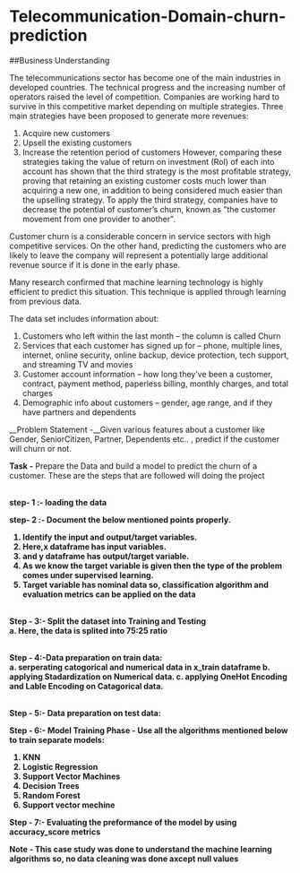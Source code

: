 # Telecommunication-Domain-churn-prediction
##Business Understanding

The telecommunications sector has become one of the main industries in developed countries. The technical progress and the increasing number of operators raised the level of competition. Companies are working hard to survive in this competitive market depending on multiple strategies. Three main strategies have been proposed to generate more revenues: 
1. Acquire new customers 
2. Upsell the existing customers
3. Increase the retention period of customers 
However, comparing these strategies taking the value of return on investment (RoI) of each into account has shown that the third strategy is the most profitable strategy, proving that retaining an existing customer costs much lower than acquiring a new one, in addition to being considered much easier than the upselling strategy. To apply the third strategy, companies have to decrease the potential of customer’s churn, known as "the customer movement from one provider to another".

Customer churn is a considerable concern in service sectors with high competitive services. On the other hand, predicting the customers who are likely to leave the company will represent a potentially large additional revenue source if it is done in the early phase.

Many research confirmed that machine learning technology is highly efficient to predict this situation. This technique is applied through learning from previous data.


The data set includes information about:

1. Customers who left within the last month – the column is called Churn
2. Services that each customer has signed up for – phone, multiple lines, internet, online security, online backup, device protection, tech support, and streaming TV and movies
3. Customer account information – how long they’ve been a customer, contract, payment method, paperless billing, monthly charges, and total charges
4. Demographic info about customers – gender, age range, and if they have partners and dependents

__Problem Statement -__Given various features about a customer like Gender, SeniorCitizen, Partner, Dependents etc.. , predict if the customer will churn or not.

__Task -__ Prepare the Data and build a model to predict the churn of a customer.
These are the steps that are followed will doing the project

<br><b>step- 1 :-<b/> loading the data<br/>
  
__step- 2 :-__ Document the below mentioned points properly.
1. Identify the input and output/target variables.
2. Here,x dataframe has input variables.
3. and y dataframe has output/target variable.
4. As we know the target variable is given then the type of the problem comes under __supervised learning.__
5. Target variable has __nominal data__ so, __classification algorithm__ and __evaluation metrics__ can be applied on the data

<br>__Step - 3:-__ Split the dataset into Training and Testing<br/>
a. Here, the data is splited into 75:25 ratio
  
<br><b>Step - 4:-</b>Data preparation on train data:<br/>
a. serperating catogorical and numerical data in x_train dataframe
b. applying __Stadardization__ on Numerical data.
c. applying __OneHot Encoding and Lable Encoding__ on Catagorical data.
  
<br>__Step - 5__:- Data preparation on test data:<br/>
  
__Step - 6:-__ Model Training Phase - Use all the algorithms mentioned below to train separate models:
1. KNN
2. Logistic Regression
3. Support Vector Machines
4. Decision Trees
5. Random Forest
6. Support vector mechine
  
__Step - 7:-__ Evaluating the preformance of the model by using accuracy_score metrics 

__Note -__ This case study was done to understand the machine learning algorithms so, no data cleaning was done axcept null values
